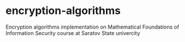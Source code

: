 # encryption-algorithms
Encryption algorithms implementation on Mathematical Foundations of Information Security course at Saratov State univercity 
